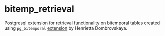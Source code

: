# bitemp_retrieval

Postgresql extension for retrieval functionality on bitemporal tables created using `pg_bitemporal` [extension](https://github.com/hettie-d/pg_bitemporal) by Henrietta Dombrovskaya.